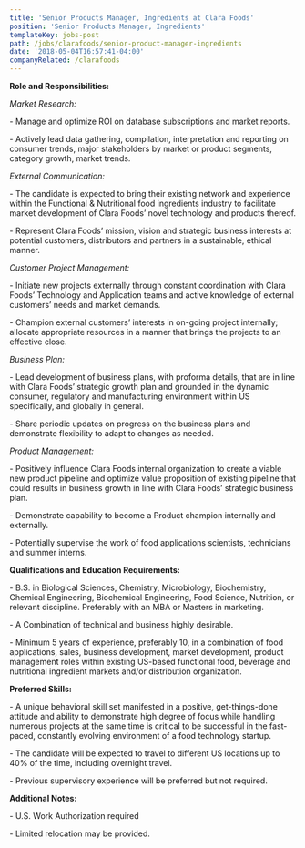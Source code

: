 ```yaml
---
title: 'Senior Products Manager, Ingredients at Clara Foods'
position: 'Senior Products Manager, Ingredients'
templateKey: jobs-post
path: /jobs/clarafoods/senior-product-manager-ingredients
date: '2018-05-04T16:57:41-04:00'
companyRelated: /clarafoods
---
```

**Role and Responsibilities:**

_Market Research:_

\- Manage and optimize ROI on database subscriptions and market reports.

\- Actively lead data gathering, compilation, interpretation and reporting on consumer trends, major stakeholders by market or product segments, category growth, market trends.



_External Communication:_

\- The candidate is expected to bring their existing network and experience  within the Functional & Nutritional food ingredients industry to facilitate market development of Clara Foods’ novel technology and products thereof.

\- Represent Clara Foods’ mission, vision and strategic business interests at potential customers, distributors and partners in a sustainable, ethical manner.



_Customer Project Management:_

\- Initiate new projects externally through constant coordination with Clara Foods’ Technology and Application teams and active knowledge of external customers’ needs and market demands.

\- Champion external customers’ interests in on-going project internally; allocate appropriate resources in a manner that brings the projects to an effective close.



_Business Plan:_

\- Lead development of business plans, with proforma details, that are in line with Clara Foods’ strategic growth plan and grounded in the dynamic consumer, regulatory and manufacturing environment within US specifically, and globally in general.

\- Share periodic updates on progress on the business plans and demonstrate flexibility to adapt to changes as needed.



_Product Management:_

\- Positively influence Clara Foods internal organization to create a viable new product pipeline and optimize value proposition of existing pipeline that could results in business growth in line with Clara Foods’ strategic business plan.

\- Demonstrate capability to become a Product champion internally and externally.

\- Potentially supervise the work of food applications scientists, technicians and summer interns.



**Qualifications and Education Requirements:**

\- B.S. in Biological Sciences, Chemistry, Microbiology, Biochemistry, Chemical Engineering, Biochemical Engineering, Food Science, Nutrition, or relevant discipline. Preferably with an MBA or Masters in marketing.

\- A Combination of technical and business highly desirable.

\- Minimum  5 years of experience, preferably 10,  in a combination of food applications, sales, business development, market development, product management roles within existing US-based functional food, beverage and nutritional ingredient markets  and/or distribution organization.



**Preferred Skills:**

\- A unique behavioral skill set manifested in a positive, get-things-done attitude and ability to demonstrate high degree of focus while handling numerous projects at the same time is critical to be successful in the fast-paced, constantly evolving environment of a food technology startup.

\- The candidate will be expected to travel to different US locations up to 40% of the time, including overnight travel.

\- Previous supervisory experience will be preferred but not required.



**Additional Notes:**

\- U.S. Work Authorization required

\- Limited relocation may be provided.
